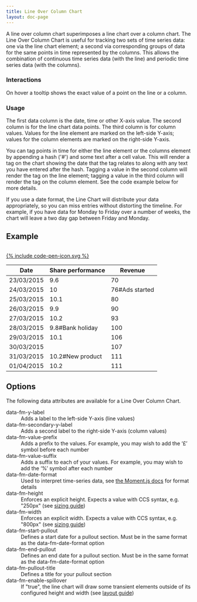 ```yaml
---
title: Line Over Column Chart
layout: doc-page
---
```


<a id="line-over-column-description"></a>

A line over column chart superimposes a line chart over a column chart. The Line Over Column Chart is useful for tracking two sets of time series data: one via the line chart element; a second via corresponding groups of data for the same points in time represented by the columns. This allows the combination of continuous time series data (with the line) and periodic time series data (with the columns).

### Interactions

On hover a tooltip shows the exact value of a point on the line or a column.

### Usage

The first data column is the date, time or other X-axis value. The second column is for the line chart data points. The third column is for column values. Values for the line element are marked on the left-side Y-axis; values for the column elements are marked on the right-side Y-axis.

You can tag points in time for either the line element or the columns element by appending a hash ('#') and some text after a cell value. This will render a tag on the chart showing the date that the tag relates to along with any text you have entered after the hash. Tagging a value in the second column will render the tag on the line element; tagging a value in the third column will render the tag on the column element. See the code example below for more details.
 
<span class="tip">If you use a date format, the Line Chart will distribute your data appropriately, so you can miss entries without distorting the timeline. For example, if you have data for Monday to Friday over a number of weeks, the chart will leave a two day gap between Friday and Monday.</span>

## Example

<pre class="line-numbers" data-src="code-examples/line-over-column-documentation.html"></pre>
<a href="http://codepen.io/Factmint/pen/vNENqm" class="codepen-button">
	{% include code-pen-icon.svg %}
</a>

<div id="demo" class="documentation-example-container">
<table class="fm-line-over-bar" data-fm-y-label="Share performance" data-fm-secondary-y-label="Revenue" data-fm-date-format="DD/MM/YYYY" data-fm-start-pullout="25/03/2014" data-fm-end-pullout="27/03/2014" data-fm-pullout-title="Restructuring period" data-fm-value-prefix="£">
	<thead>
		<tr>
			<th>Date</th>
			<th>Share performance</th>
			<th>Revenue</th>
		</tr>
	</thead>
	<tbody>
		<tr>
			<td>23/03/2015</td>
			<td>9.6</td>
			<td>70</td>
		</tr>
		<tr>
			<td>24/03/2015</td>
			<td>10</td>
			<td>76#Ads started</td>
		</tr>
		<tr>
			<td>25/03/2015</td>
			<td>10.1</td>
			<td>80</td>
		</tr>
		<tr>
			<td>26/03/2015</td>
			<td>9.9</td>
			<td>90</td>
		</tr>
		<tr>
			<td>27/03/2015</td>
			<td>10.2</td>
			<td>93</td>
		</tr>
		<tr>
			<td>28/03/2015</td>
			<td>9.8#Bank holiday</td>
			<td>100</td>
		</tr>
		<tr>
			<td>29/03/2015</td>
			<td>10.1</td>
			<td>106</td>
		</tr>
		<tr>
			<td>30/03/2015</td>
			<td></td>
			<td>107</td>
		</tr>
		<tr>
			<td>31/03/2015</td>
			<td>10.2#New product</td>
			<td>111</td>
		</tr>
		<tr>
			<td>01/04/2015</td>
			<td>10.2</td>
			<td>111</td>
		</tr>
	</tbody>
</table>
<link rel="stylesheet" href="http://factmint.io/line-over-bar.css">
<script async src="http://factmint.io/line-over-bar.js"></script>
</div>

## Options

The following data attributes are available for a Line Over Column Chart.

<dl>
 <dt>data-fm-y-label</dt><dd>Adds a label to the left-side Y-axis (line values)</dd>
 <dt>data-fm-secondary-y-label</dt><dd>Adds a second label to the right-side Y-axis (column values)</dd>
 <dt>data-fm-value-prefix</dt><dd>Adds a prefix to the values. For example, you may wish to add  the ‘£’ symbol before each number</dd>
 <dt>data-fm-value-suffix</dt><dd>Adds a suffix to each of your values. For example, you may wish to add  the ‘%’ symbol after each number</dd>
 <dt>data-fm-date-format</dt><dd>Used to interpret time-series data, see <a href="http://momentjs.com/docs/#/parsing/string-format/" alt="Parsing documentation for Moment.js">the Moment.js docs</a> for format details</dd>
 <dt>data-fm-height</dt><dd>Enforces an explicit height. Expects a value with CCS syntax, e.g. "250px" (see <a href="chart-layout-and-sizing.html#size">sizing guide</a>)</dd>
 <dt>data-fm-width</dt><dd>Enforces an explicit width. Expects a value with CCS syntax, e.g. "800px" (see <a href="chart-layout-and-sizing.html#size">sizing guide</a>)</dd>
<dt>data-fm-start-pullout</dt>
<dd>Defines a start date for a pullout section. Must be in the same format as the data-fm-date-format option</dd>
<dt>data-fm-end-pullout</dt>
<dd>Defines an end date for a pullout section. Must be in the same format as the data-fm-date-format option</dd>
<dt>data-fm-pullout-title</dt>
<dd>Defines a title for your pullout section</dd>
 <dt>data-fm-enable-spillover</dt><dd>If "true", the line chart will draw some transient elements outside of its configured height and width (see <a href="chart-layout-and-sizing.html#spillover">layout guide</a>)</dd>
</dl>